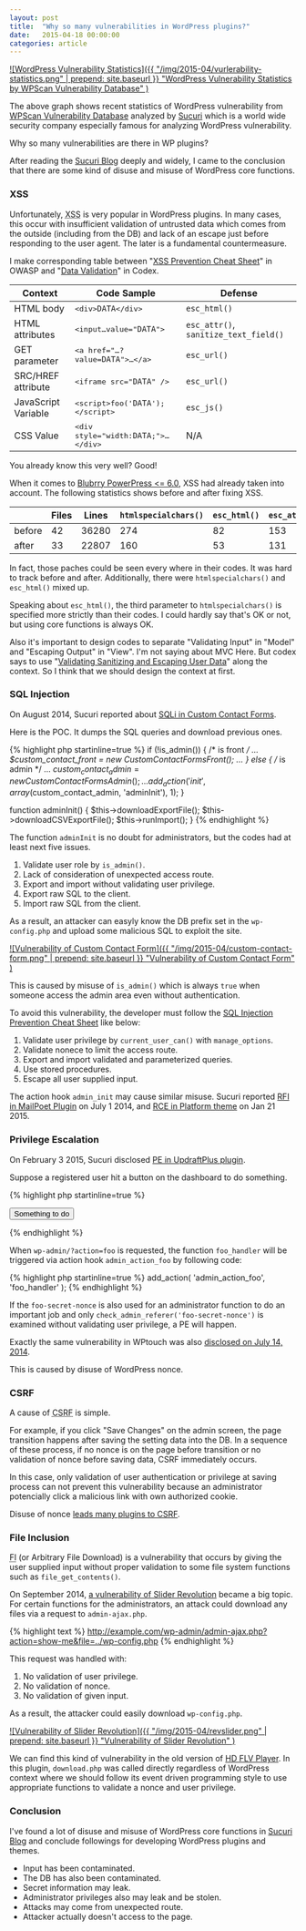 ```yaml
---
layout: post
title:  "Why so many vulnerabilities in WordPress plugins?"
date:   2015-04-18 00:00:00
categories: article
---
```


[![WordPress Vulnerability Statistics]({{ "/img/2015-04/vurlerability-statistics.png" | prepend: site.baseurl }}
  "WordPress Vulnerability Statistics by WPScan Vulnerability Database"
)][WPScan]

The above graph shows recent statistics of WordPress vulnerability from 
[WPScan Vulnerability Database][WPScan] analyzed by [Sucuri][Sucuri] which 
is a world wide security company especially famous for analyzing WordPress 
vulnerability.

Why so many vulnerabilities are there in WP plugins?

After reading the [Sucuri Blog][Sucuri-Blog] deeply and widely, I came to 
the conclusion that there are some kind of disuse and misuse of WordPress 
core functions.

<!--more-->

### XSS ###

Unfortunately, <abbr title="cross site scripting">XSS</abbr> is very popular 
in WordPress plugins. In many cases, this occur with insufficient validation 
of untrusted data which comes from the outside (including from the DB) and 
lack of an escape just before responding to the user agent. The later is a 
fundamental countermeasure.

I make corresponding table between "[XSS Prevention Cheat Sheet][OWASP-XSS]" 
in OWASP and "[Data Validation][Data-Validation]" in Codex.

<div class="table-responsive">
  <table class="table">
    <thead>
      <tr>
        <th>Context</th>
        <th>Code Sample</th>
        <th>Defense</th>
      </tr>
    </thead>
    <tbody>
      <tr>
        <td>HTML body</td>
        <td><samp>&lt;div&gt;<code>DATA</code>&lt;/div&gt;</samp></td>
        <td><code>esc_html()</code></td>
      </tr>
      <tr>
        <td>HTML attributes</td>
        <td><samp>&lt;input&hellip;value="<code>DATA</code>"&gt;</samp></td>
        <td><code>esc_attr()</code>, <code>sanitize_text_field()</code></td>
      </tr>
      <tr>
        <td>GET parameter</td>
        <td><samp>&lt;a href="&hellip;?value=<code>DATA</code>"&gt;&hellip;&lt;/a&gt;</samp></td>
        <td><code>esc_url()</code></td>
      </tr>
      <tr>
        <td>SRC/HREF attribute</td>
        <td><samp>&lt;iframe src="<code>DATA</code>" /&gt;</samp></td>
        <td><code>esc_url()</code></td>
      </tr>
      <tr>
        <td>JavaScript Variable</td>
        <td><samp>&lt;script&gt;foo('<code>DATA</code>');&lt;/script&gt;</samp></td>
        <td><code>esc_js()</code></td>
      </tr>
      <tr>
        <td>CSS Value</td>
        <td><samp>&lt;div style="width:<code>DATA</code>;"&gt;&hellip;&lt;/div&gt;</samp></td>
        <td>N/A</td>
      </tr>
    </tbody>
  </table>
</div>

You already know this very well? Good!

When it comes to [Blubrry PowerPress <= 6.0][XSS-PowerPress], XSS had already 
taken into account. The following statistics shows before and after fixing XSS.

<div class="table-responsive text-center">
  <table class="table">
    <thead>
      <tr>
        <th>&nbsp;</th>
        <th>Files</th>
        <th>Lines</th>
        <th><code>htmlspecialchars()</code></th>
        <th><code>esc_html()</code></th>
        <th><code>esc_attr()</code></th>
      </tr>
    </thead>
    <tbody>
      <tr>
        <td>before</td>
        <td>42</td>
        <td>36280</td>
        <td>274</td>
        <td>82</td>
        <td>153</td>
      </tr>
      <tr>
        <td>after</td>
        <td>33</td>
        <td>22807</td>
        <td>160</td>
        <td>53</td>
        <td>131</td>
      </tr>
    </tbody>
  </table>
</div>

In fact, those paches could be seen every where in their codes. It was hard to 
track before and after. Additionally, there were `htmlspecialchars()` and 
`esc_html()` mixed up.

Speaking about `esc_html()`, the third parameter to `htmlspecialchars()` is 
specified more strictly than their codes. I could hardly say that's OK or not, 
but using core functions is always OK.

Also it's important to design codes to separate "Validating Input" in "Model" 
and "Escaping Output" in "View". I'm not saying about MVC Here. But codex says 
to use 
"[Validating Sanitizing and Escaping User Data][Sanitizing-Escaping]" 
along the context. So I think that we should design the context at first.

### SQL Injection ###

On August 2014, Sucuri reported about 
[SQLi in Custom Contact Forms][Custom-Contact-Forms].

Here is the POC. It dumps the SQL queries and download previous ones.

{% highlight php startinline=true %}
if (!is_admin()) { /* is front */
    ...
    $custom_contact_front = new CustomContactFormsFront();
    ...
} else { /* is admin */
    ...
    $custom_contact_admin = new CustomContactFormsAdmin();
    ...
    add_action('init', array($custom_contact_admin, 'adminInit'), 1);
}

function adminInit() {
    $this->downloadExportFile();
    $this->downloadCSVExportFile();
    $this->runImport();
}
{% endhighlight %}

The function `adminInit` is no doubt for administrators, but the codes had 
at least next five issues.

1. Validate user role by `is_admin()`.
2. Lack of consideration of unexpected access route.
3. Export and import without validating user privilege.
4. Export raw SQL to the client.
5. Import raw SQL from the client.

As a result, an attacker can easyly know the DB prefix set in the 
`wp-config.php` and upload some malicious SQL to exploit the site.

[![Vulnerability of Custom Contact Form]({{ "/img/2015-04/custom-contact-form.png" | prepend: site.baseurl }}
  "Vulnerability of Custom Contact Form"
)][Custom-Contact-Forms]

This is caused by misuse of `is_admin()` which is always `true` when someone 
access the admin area even without authentication.

To avoid this vulnerability, the developer must follow the 
[SQL Injection Prevention Cheat Sheet][OWASP-SQL] like below:

1. Validate user privilege by `current_user_can()` with `manage_options`.
2. Validate nonece to limit the access route.
3. Export and import validated and parameterized queries.
4. Use stored procedures.
5. Escape all user supplied input.

The action hook `admin_init` may cause similar misuse. Sucuri reported 
[RFI in MailPoet Plugin][MailPoet] on July 1 2014, and
[RCE in Platform theme][Platform-theme] on Jan 21 2015.

### Privilege Escalation ###

On February 3 2015, Sucuri disclosed [PE in UpdraftPlus plugin][UpdraftPlus].

Suppose a registered user hit a button on the dashboard to do something.

{% highlight php startinline=true %}
<form action="<?php echo admin_url( 'admin.php' ); ?>">
    <?php wp_nonce_field( 'foo-secret-nonce' ); ?>
    <input type="hidden" name="action" value="foo" />
    <input type="submit" value="Something to do" />
</form>
{% endhighlight %}

When `wp-admin/?action=foo` is requested, the function `foo_handler` will be 
triggered via action hook `admin_action_foo` by following code:

{% highlight php startinline=true %}
add_action( 'admin_action_foo', 'foo_handler' );
{% endhighlight %}

If the `foo-secret-nonce` is also used for an administrator function to do an 
important job and only `check_admin_referer('foo-secret-nonce')` is examined 
without validating user privilege, a PE will happen.

Exactly the same vulnerability in WPtouch was also 
[disclosed on July 14, 2014][WPtouch].

This is caused by disuse of WordPress nonce.

### CSRF ###

A cause of <abbr title="Cross Site Request Forgeries">CSRF</abbr> is simple.

For example, if you click "Save Changes" on the admin screen, the page 
transition happens after saving the setting data into the DB.
In a sequence of these process, if no nonce is on the page before transition 
or no validation of nonce before saving data, CSRF immediately occurs.

In this case, only validation of user authentication or privilege at saving 
process can not prevent this vulnerability because an administrator potencially 
click a malicious link with own authorized cookie.

Disuse of nonce 
[leads many plugins to CSRF](https://wpvulndb.com/search?text=&vuln_type=3).

### File Inclusion ###

<abbr title="File Inclusion">FI</abbr> (or Arbitrary File Download) is a 
vulnerability that occurs by giving the user supplied input  without proper 
validation to some file system functions such as `file_get_contents()`.

On September 2014, 
[a vulnerability of Slider Revolution][Slider-Revolution]
became a big topic. For certain functions for the administrators, an attack 
could download any files via a request to `admin-ajax.php`.

{% highlight text %}
http://example.com/wp-admin/admin-ajax.php?action=show-me&file=../wp-config.php
{% endhighlight %}

This request was handled with:

1. No validation of user privilege.
2. No validation of nonce.
3. No validation of given input.

As a result, the attacker could easily download `wp-config.php`.

[![Vulnerability of Slider Revolution]({{ "/img/2015-04/revslider.png" | prepend: site.baseurl }}
  "Vulnerability of Slider Revolution"
)][Slider-Revolution]

We can find this kind of vulnerability in the old version of 
[HD FLV Player][HD-FLV-Player]. In this plugin, `download.php` was called 
directly regardless of WordPress context where we should follow its event 
driven programming style to use appropriate functions to validate a nonce and 
user privilege.

### Conclusion ###

I've found a lot of disuse and misuse of WordPress core functions in 
[Sucuri Blog][Sucuri-Blog]
and conclude followings for developing WordPress plugins and themes.

* Input has been contaminated.
* The DB has also been contaminated.
* Secret information may leak.
* Administrator privileges also may leak and be stolen.
* Attacks may come from unexpected route.
* Attacker actually doesn't access to the page.

[WPScan]:               https://wpvulndb.com/statistics "WordPress Vulnerability Statistics"
[Sucuri]:               https://sucuri.net/ "Sucuri Security - Website Protection, Malware Removal, and Blacklist Prevention"
[Sucuri-Blog]:          https://blog.sucuri.net/ "Sucuri Blog"
[Custom-Contact-Forms]: https://blog.sucuri.net/2014/08/database-takeover-in-custom-contact-forms.html "Critical Vulnerability Disclosed on WordPress Custom Contact Forms Plugin | Sucuri Blog"
[MailPoet]:             https://blog.sucuri.net/2014/07/remote-file-upload-vulnerability-on-mailpoet-wysija-newsletters.html "WordPress Security Vuln in MailPoet Plugin | Sucuri Blog"
[Platform-theme]:       https://blog.sucuri.net/2015/01/security-advisory-vulnerabilities-in-pagelinesplatform-theme-for-wordpress.html "Security Advisory - Vulnerabilities in Pagelines/Platform theme for WordPress - Public Preview | Sucuri Blog"
[UpdraftPlus]:          https://blog.sucuri.net/2015/02/advisory-dangerous-nonce-leak-in-updraftplus.html "Advisory - Dangerous &quot;nonce&quot; leak in UpdraftPlus | Sucuri Blog"
[WPtouch]:              https://blog.sucuri.net/2014/07/disclosure-insecure-nonce-generation-in-wptouch.html "Disclosure: Insecure Nonce Generation in WPtouch | Sucuri Blog"
[Slider-Revolution]:    https://blog.sucuri.net/2014/09/slider-revolution-plugin-critical-vulnerability-being-exploited.html "Slider Revolution Plugin Critical Vulnerability Being Exploited | Sucuri Blog"
[HD-FLV-Player]:        https://blog.sucuri.net/2014/12/critical-vulnerability-in-joomla-hd-flv-player-plugin.html "Critical vulnerability affecting HD FLV Player | Sucuri Blog"
[OWASP-SQL]:            https://www.owasp.org/index.php/SQL_Injection_Prevention_Cheat_Sheet#Introduction "SQL Injection Prevention Cheat Sheet"
[OWASP-XSS]:            https://www.owasp.org/index.php/XSS_%28Cross_Site_Scripting%29_Prevention_Cheat_Sheet#XSS_Prevention_Rules_Summary "XSS (Cross Site Scripting) Prevention Cheat Sheet - OWASP"
[XSS-PowerPress]:       https://wpvulndb.com/vulnerabilities/7773 "Blubrry PowerPress &lt;= 6.0 - Cross-Site Scripting (XSS)"
[Data-Validation]:      http://codex.wordpress.org/Data_Validation "Data Validation &laquo; WordPress Codex"
[Sanitizing-Escaping]:  http://codex.wordpress.org/Validating_Sanitizing_and_Escaping_User_Data "Validating Sanitizing and Escaping User Data &laquo; WordPress Codex"
[IP-Geo-Block]:         https://wordpress.org/plugins/ip-geo-block/ "WordPress &#8250; IP Geo Block &laquo; WordPress Plugins"
